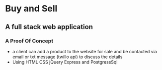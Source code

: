 # Buy and Sell 

## A full stack web application 

  
### A Proof Of Concept
- a client can add a product to the website for sale and be contacted via email or txt message (twillo api) to discuss the details 
- Using HTML CSS jQuery Express and PostgressSql 
